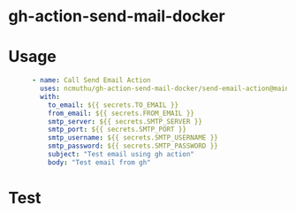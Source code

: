 # gh-action-send-mail-docker

# Usage

<!-- start usage -->
```yaml
      - name: Call Send Email Action
        uses: ncmuthu/gh-action-send-mail-docker/send-email-action@main
        with:
          to_email: ${{ secrets.TO_EMAIL }}
          from_email: ${{ secrets.FROM_EMAIL }}
          smtp_server: ${{ secrets.SMTP_SERVER }}
          smtp_port: ${{ secrets.SMTP_PORT }}
          smtp_username: ${{ secrets.SMTP_USERNAME }}
          smtp_password: ${{ secrets.SMTP_PASSWORD }}
          subject: "Test email using gh action"
          body: "Test email from gh"
```
<!-- end usage -->

# Test
